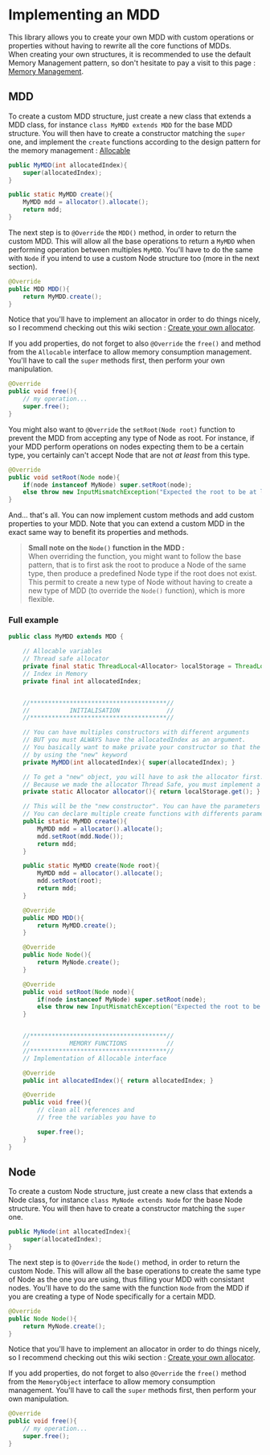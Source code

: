 # Implementing an MDD
This library allows you to create your own MDD with custom operations or properties without having to rewrite all the core functions of MDDs.  
When creating your own structures, it is recommended to use the default Memory Management pattern, so don't hesitate to pay a visit to this page : [Memory Management](allocatorof).

## MDD
To create a custom MDD structure, just create a new class that extends a MDD class, for instance `class MyMDD extends MDD` for the base MDD structure. You will then have to create a constructor matching the `super` one, and implement the `create` functions according to the design pattern for the memory management : [Allocable](allocatorof?id=allocable)
```java
public MyMDD(int allocatedIndex){
    super(allocatedIndex);
}

public static MyMDD create(){
    MyMDD mdd = allocator().allocate();
    return mdd;
}
``` 

The next step is to `@Override` the `MDD()` method, in order to return the custom MDD. This will allow all the base operations to return a `MyMDD` when performing operation between multiples `MyMDD`. You'll have to do the same with `Node` if you intend to use a custom Node structure too (more in the next section).  
```java
@Override
public MDD MDD(){
    return MyMDD.create();
}
```
Notice that you'll have to implement an allocator in order to do things nicely, so I recommend checking out this wiki section : [Create your own allocator](https://github.com/JungVictor/MDDLib/wiki/Memory-Management#allocatorof).  

If you add properties, do not forget to also `@Override` the `free()` and method from the `Allocable` interface to allow memory consumption management. You'll have to call the `super` methods first, then perform your own manipulation.
```java
@Override
public void free(){
    // my operation...
    super.free();
}
```

You might also want to `@Override` the `setRoot(Node root)` function to prevent the MDD from accepting any type of Node as root. For instance, if your MDD perform operations on nodes expecting them to be a certain type, you certainly can't accept Node that are not _at least_ from this type.
```java
@Override
public void setRoot(Node node){
    if(node instanceof MyNode) super.setRoot(node);
    else throw new InputMismatchException("Expected the root to be at least a MyNode !");
}
```

And... that's all. You can now implement custom methods and add custom properties to your MDD. Note that you can extend a custom MDD in the exact same way to benefit its properties and methods.

> **Small note on the `Node()` function in the MDD :**  
> When overriding the function, you might want to follow the base pattern, that is to first ask the root to produce a Node of the same type, then produce a predefined Node type if the root does not exist. This permit to create a new type of Node without having to create a new type of MDD (to override the `Node()` function), which is more flexible.

### Full example
```java
public class MyMDD extends MDD {

    // Allocable variables
    // Thread safe allocator
    private final static ThreadLocal<Allocator> localStorage = ThreadLocal.withInitial(Allocator::new);
    // Index in Memory
    private final int allocatedIndex;


    //**************************************//
    //           INITIALISATION             //
    //**************************************//

    // You can have multiples constructors with different arguments
    // BUT you must ALWAYS have the allocatedIndex as an argument.
    // You basically want to make private your constructor so that the user can't create an object
    // by using the "new" keyword
    private MyMDD(int allocatedIndex){ super(allocatedIndex); }

    // To get a "new" object, you will have to ask the allocator first. 
    // Because we made the allocator Thread Safe, you must implement a function that will return the allocator.
    private static Allocator allocator(){ return localStorage.get(); }

    // This will be the "new constructor". You can have the parameters you want here. 
    // You can declare multiple create functions with differents parameters, but they must all have the same shape :
    public static MyMDD create(){
        MyMDD mdd = allocator().allocate();
        mdd.setRoot(mdd.Node());
        return mdd;
    }

    public static MyMDD create(Node root){
        MyMDD mdd = allocator().allocate();
        mdd.setRoot(root);
        return mdd;
    }

    @Override
    public MDD MDD(){
        return MyMDD.create();
    }

    @Override
    public Node Node(){
        return MyNode.create();
    }

    @Override
    public void setRoot(Node node){
        if(node instanceof MyNode) super.setRoot(node);
        else throw new InputMismatchException("Expected the root to be at least a MyNode !");
    }


    //**************************************//
    //           MEMORY FUNCTIONS           //
    //**************************************//
    // Implementation of Allocable interface

    @Override
    public int allocatedIndex(){ return allocatedIndex; }

    @Override
    public void free(){
        // clean all references and
        // free the variables you have to

        super.free();
    }
}
```

## Node
To create a custom Node structure, just create a new class that extends a Node class, for instance `class MyNode extends Node` for the base Node structure. You will then have to create a constructor matching the `super` one.   
```java
public MyNode(int allocatedIndex){
    super(allocatedIndex);
}
``` 

The next step is to `@Override` the `Node()` method, in order to return the custom Node. This will allow all the base operations to create the same type of Node as the one you are using, thus filling your MDD with consistant nodes. You'll have to do the same with the function `Node` from the MDD if you are creating a type of Node specifically for a certain MDD.
```java
@Override
public Node Node(){
    return MyNode.create();
}
```
Notice that you'll have to implement an allocator in order to do things nicely, so I recommend checking out this wiki section : [Create your own allocator](https://github.com/JungVictor/MDDLib/wiki/Memory-Management#allocatorof).  

If you add properties, do not forget to also `@Override` the `free()` method from the `MemoryObject` interface to allow memory consumption management. You'll have to call the `super` methods first, then perform your own manipulation.
```java
@Override
public void free(){
    // my operation...
    super.free();
}
```
